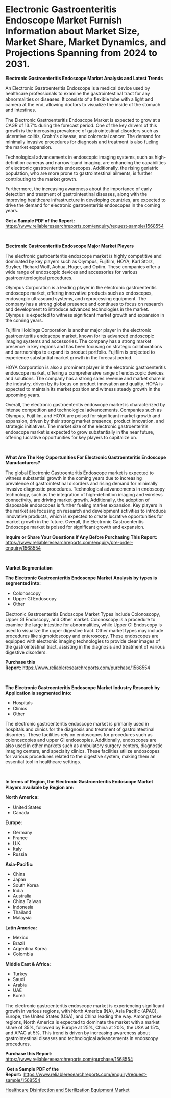 <p><h1>Electronic Gastroenteritis Endoscope Market Furnish Information about Market Size, Market Share, Market Dynamics, and Projections Spanning from 2024 to 2031.</h1></p><p><strong>Electronic Gastroenteritis Endoscope Market Analysis and Latest Trends</strong></p>
<p><p>An Electronic Gastroenteritis Endoscope is a medical device used by healthcare professionals to examine the gastrointestinal tract for any abnormalities or diseases. It consists of a flexible tube with a light and camera at the end, allowing doctors to visualize the inside of the stomach and intestines. </p><p>The Electronic Gastroenteritis Endoscope Market is expected to grow at a CAGR of 13.7% during the forecast period. One of the key drivers of this growth is the increasing prevalence of gastrointestinal disorders such as ulcerative colitis, Crohn's disease, and colorectal cancer. The demand for minimally invasive procedures for diagnosis and treatment is also fueling the market expansion.</p><p>Technological advancements in endoscopic imaging systems, such as high-definition cameras and narrow-band imaging, are enhancing the capabilities of electronic gastroenteritis endoscopes. Additionally, the rising geriatric population, who are more prone to gastrointestinal ailments, is further contributing to the market growth.</p><p>Furthermore, the increasing awareness about the importance of early detection and treatment of gastrointestinal diseases, along with the improving healthcare infrastructure in developing countries, are expected to drive the demand for electronic gastroenteritis endoscopes in the coming years.</p></p>
<p><strong>Get a Sample PDF of the Report:&nbsp;</strong> <a href="https://www.reliableresearchreports.com/enquiry/request-sample/1568554">https://www.reliableresearchreports.com/enquiry/request-sample/1568554</a></p>
<p>&nbsp;</p>
<p><strong>Electronic Gastroenteritis Endoscope Major Market Players</strong></p>
<p><p>The electronic gastroenteritis endoscope market is highly competitive and dominated by key players such as Olympus, Fujifilm, HOYA, Karl Storz, Stryker, Richard Wolf, Aohua, Huger, and Optim. These companies offer a wide range of endoscopic devices and accessories for various gastroenterological procedures.</p><p>Olympus Corporation is a leading player in the electronic gastroenteritis endoscope market, offering innovative products such as endoscopes, endoscopic ultrasound systems, and reprocessing equipment. The company has a strong global presence and continues to focus on research and development to introduce advanced technologies in the market. Olympus is expected to witness significant market growth and expansion in the coming years.</p><p>Fujifilm Holdings Corporation is another major player in the electronic gastroenteritis endoscope market, known for its advanced endoscopic imaging systems and accessories. The company has a strong market presence in key regions and has been focusing on strategic collaborations and partnerships to expand its product portfolio. Fujifilm is projected to experience substantial market growth in the forecast period.</p><p>HOYA Corporation is also a prominent player in the electronic gastroenteritis endoscope market, offering a comprehensive range of endoscopic devices and solutions. The company has a strong sales revenue and market share in the industry, driven by its focus on product innovation and quality. HOYA is expected to maintain its market position and witness steady growth in the upcoming years.</p><p>Overall, the electronic gastroenteritis endoscope market is characterized by intense competition and technological advancements. Companies such as Olympus, Fujifilm, and HOYA are poised for significant market growth and expansion, driven by their strong market presence, product innovation, and strategic initiatives. The market size of the electronic gastroenteritis endoscope market is expected to grow substantially in the near future, offering lucrative opportunities for key players to capitalize on.</p></p>
<p>&nbsp;</p>
<p><strong>What Are The Key Opportunities For Electronic Gastroenteritis Endoscope Manufacturers?</strong></p>
<p><p>The global Electronic Gastroenteritis Endoscope market is expected to witness substantial growth in the coming years due to increasing prevalence of gastrointestinal disorders and rising demand for minimally invasive diagnostic procedures. Technological advancements in endoscopy technology, such as the integration of high-definition imaging and wireless connectivity, are driving market growth. Additionally, the adoption of disposable endoscopes is further fueling market expansion. Key players in the market are focusing on research and development activities to introduce innovative products, which is expected to create lucrative opportunities for market growth in the future. Overall, the Electronic Gastroenteritis Endoscope market is poised for significant growth and expansion.</p></p>
<p><strong>Inquire or Share Your Questions If Any Before Purchasing This Report:</strong> <a href="https://www.reliableresearchreports.com/enquiry/pre-order-enquiry/1568554">https://www.reliableresearchreports.com/enquiry/pre-order-enquiry/1568554</a></p>
<p>&nbsp;</p>
<p><strong>Market Segmentation</strong></p>
<p><strong>The Electronic Gastroenteritis Endoscope Market Analysis by types is segmented into:</strong></p>
<p><ul><li>Colonoscopy</li><li>Upper GI Endoscopy</li><li>Other</li></ul></p>
<p><p>Electronic Gastroenteritis Endoscope Market Types include Colonoscopy, Upper GI Endoscopy, and Other market. Colonoscopy is a procedure to examine the large intestine for abnormalities, while Upper GI Endoscopy is used to visualize the upper digestive tract. Other market types may include procedures like sigmoidoscopy and enteroscopy. These endoscopes are equipped with electronic imaging technologies to provide clear images of the gastrointestinal tract, assisting in the diagnosis and treatment of various digestive disorders.</p></p>
<p><strong>Purchase this Report:&nbsp;</strong><a href="https://www.reliableresearchreports.com/purchase/1568554">https://www.reliableresearchreports.com/purchase/1568554</a></p>
<p>&nbsp;</p>
<p><strong>The Electronic Gastroenteritis Endoscope Market Industry Research by Application is segmented into:</strong></p>
<p><ul><li>Hospitals</li><li>Clinics</li><li>Other</li></ul></p>
<p><p>The electronic gastroenteritis endoscope market is primarily used in hospitals and clinics for the diagnosis and treatment of gastrointestinal disorders. These facilities rely on endoscopes for procedures such as colonoscopies and upper GI endoscopies. Additionally, endoscopes are also used in other markets such as ambulatory surgery centers, diagnostic imaging centers, and specialty clinics. These facilities utilize endoscopes for various procedures related to the digestive system, making them an essential tool in healthcare settings.</p></p>
<p>&nbsp;</p>
<p><strong>In terms of Region, the Electronic Gastroenteritis Endoscope Market Players available by Region are:</strong></p>
<p>
    <p> <strong> North America: </strong>
        <ul>
            <li>United States</li>
            <li>Canada</li>
        </ul>
        </p> 
    <p> <strong> Europe: </strong>
        <ul>
            <li>Germany</li>
            <li>France</li>
            <li>U.K.</li>
            <li>Italy</li>
            <li>Russia</li>
        </ul>
        </p> 
    <p> <strong> Asia-Pacific: </strong>
        <ul>
            <li>China</li>
            <li>Japan</li>
            <li>South Korea</li>
            <li>India</li>
            <li>Australia</li>
            <li>China Taiwan</li>
            <li>Indonesia</li>
            <li>Thailand</li>
            <li>Malaysia</li>
        </ul>
        </p> 
    <p> <strong> Latin America: </strong>
        <ul>
            <li>Mexico</li>
            <li>Brazil</li>
            <li>Argentina Korea</li>
            <li>Colombia</li>
        </ul>
        </p> 
    <p> <strong> Middle East & Africa: </strong>
        <ul>
            <li>Turkey</li>
            <li>Saudi</li>
            <li>Arabia</li>
            <li>UAE</li>
            <li>Korea</li>
        </ul>
    </p>
    </p>
<p><p>The electronic gastroenteritis endoscope market is experiencing significant growth in various regions, with North America (NA), Asia Pacific (APAC), Europe, the United States (USA), and China leading the way. Among these regions, North America is expected to dominate the market with a market share of 35%, followed by Europe at 25%, China at 20%, the USA at 15%, and APAC at 5%. This trend is driven by increasing awareness about gastrointestinal diseases and technological advancements in endoscopy procedures.</p></p>
<p><strong>Purchase this Report: </strong><a href="https://www.reliableresearchreports.com/purchase/1568554">https://www.reliableresearchreports.com/purchase/1568554</a></p>
<p>&nbsp;<strong>Get a Sample PDF of the Report:&nbsp;&nbsp;</strong><a href="https://www.reliableresearchreports.com/enquiry/request-sample/1568554">https://www.reliableresearchreports.com/enquiry/request-sample/1568554</a></p>
<p><strong></strong></p>
<p><p><a href="https://github.com/mbisetmhermsr/Market-Research-Report-List-1/blob/main/healthcare-disinfection-and-sterilization-equipment-market.md">Healthcare Disinfection and Sterilization Equipment Market</a></p></p>